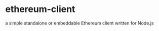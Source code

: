 ethereum-client
===============

a simple standalone or embeddable Ethereum client written for Node.js
